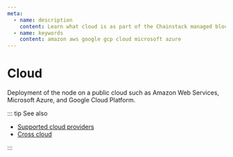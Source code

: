 ```yaml
---
meta:
  - name: description
    content: Learn what cloud is as part of the Chainstack managed blockchain services.
  - name: keywords
    content: amazon aws google gcp cloud microsoft azure
---
```


# Cloud

Deployment of the node on a public cloud such as Amazon Web Services, Microsoft Azure, and Google Cloud Platform.

::: tip See also

* [Supported cloud providers](/platform/supported-cloud-hosting-providers)
* [Cross cloud](/glossary/cross-cloud)

:::
